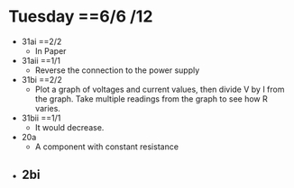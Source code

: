 # Tuesday ==6/6 /12
- 31ai ==2/2
	- In Paper
- 31aii ==1/1
	- Reverse the connection to the power supply
- 31bi ==2/2
	- Plot a graph of voltages and current values, then divide V by I from the graph. Take multiple readings from the graph to see how R varies.
- 31bii ==1/1
	- It would decrease.
- 20a
	- A component with constant resistance
- 2bi
	- 